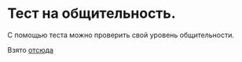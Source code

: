 Тест на общительность.
=====================

С помощью теста можно проверить свой уровень общительности.

Взято [отсюда](http://psylist.net/praktikum/00003.htm)
